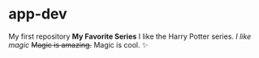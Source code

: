 # app-dev
My first repository
**My Favorite Series**
I like the Harry Potter series.
*I like magic*
~~Magic is amazing.~~
Magic is cool. :sparkles:

